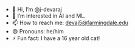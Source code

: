 - 👋 Hi, I’m @j-devaraj
- 👀 I’m interested in AI and ML.
- 📫 How to reach me: devaj5@farmingdale.edu
- 😄 Pronouns: he/him
- ⚡ Fun fact: I have a 16 year old cat!

<!---
j-devaraj/j-devaraj is a ✨ special ✨ repository because its `README.md` (this file) appears on your GitHub profile.
You can click the Preview link to take a look at your changes.
--->
